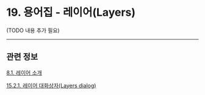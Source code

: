 # 19. 용어집 - 레이어(Layers)

(TODO 내용 추가 필요)

***

## 관련 정보

[8.1. 레이어 소개](./08-01-00-introduction-to-layers.md)

[15.2.1. 레이어 대화상자(Layers dialog)](./15-02-01-00-layers-dialog.md)
